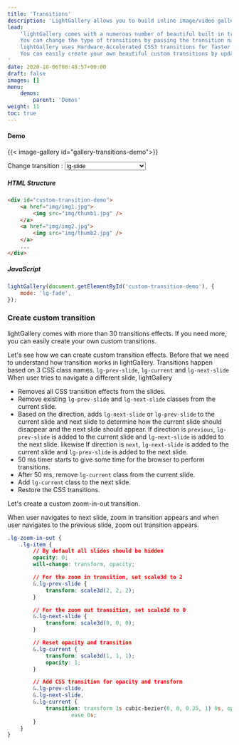 ```yaml
---
title: 'Transitions'
description: 'LightGallery allows you to build inline image/video galleries.'
lead:
    'lightGallery comes with a numerous number of beautiful built in transitions. 
    You can change the type of transitions by passing the transition name via mode option. 
    lightGallery uses Hardware-Accelerated CSS3 transitions for faster animation performance. 
    You can easily create your own beautiful custom transitions by updating the CSS transform values.
'
date: 2020-10-06T08:48:57+00:00
draft: false
images: []
menu:
    demos:
        parent: 'Demos'
weight: 11
toc: true
---
```


#### Demo

{{< image-gallery id="gallery-transitions-demo">}}

<div class="choose-select-option-wrap">
<span class="choose-select-option">Change transition : </span>
<select id="select-trans" class="mrb30 select">

<option selected="selected" value="lg-slide">lg-slide</option>
<option value="lg-fade">lg-fade</option>
<option value="lg-zoom-in">lg-zoom-in</option>
<option value="lg-zoom-in-big">lg-zoom-in-big</option>
<option value="lg-zoom-out">lg-zoom-out</option>
<option value="lg-zoom-out-big">lg-zoom-out-big</option>
<option value="lg-zoom-out-in">lg-zoom-out-in</option>
<option value="lg-zoom-in-out">lg-zoom-in-out</option>
<option value="lg-soft-zoom">lg-soft-zoom</option>
<option value="lg-scale-up">lg-scale-up</option>
<option value="lg-slide-circular">lg-slide-circular</option>
<option value="lg-slide-circular-vertical">lg-slide-circular-vertical</option>
<option value="lg-slide-vertical">lg-slide-vertical</option>
<option value="lg-slide-vertical-growth">lg-slide-vertical-growth</option>
<option value="lg-slide-skew-only">lg-slide-skew-only</option>
<option value="lg-slide-skew-only-rev">lg-slide-skew-only-rev</option>
<option value="lg-slide-skew-only-y">lg-slide-skew-only-y</option>
<option value="lg-slide-skew-only-y-rev">lg-slide-skew-only-y-rev</option>
<option value="lg-slide-skew">lg-slide-skew</option>
<option value="lg-slide-skew-rev">lg-slide-skew-rev</option>
<option value="lg-slide-skew-cross">lg-slide-skew-cross</option>
<option value="lg-slide-skew-cross-rev">lg-slide-skew-cross-rev</option>
<option value="lg-slide-skew-ver">lg-slide-skew-ver</option>
<option value="lg-slide-skew-ver-rev">lg-slide-skew-ver-rev</option>
<option value="lg-slide-skew-ver-cross">lg-slide-skew-ver-cross</option>
<option value="lg-slide-skew-ver-cross-rev">lg-slide-skew-ver-cross-rev</option>
<option value="lg-lollipop">lg-lollipop</option>
<option value="lg-lollipop-rev">lg-lollipop-rev</option>
<option value="lg-rotate">lg-rotate</option>
<option value="lg-rotate-rev">lg-rotate-rev</option>
<option value="lg-tube">lg-tube</option> </select>
</div>

##### HTML Structure

```html
<div id="custom-transition-demo">
    <a href="img/img1.jpg">
        <img src="img/thumb1.jpg" />
    </a>
    <a href="img/img2.jpg">
        <img src="img/thumb2.jpg" />
    </a>
    ...
</div>
```

##### JavaScript

```js
lightGallery(document.getElementById('custom-transition-demo'), {
    mode: 'lg-fade',
});
```

### Create custom transition

lightGallery comes with more than 30 transitions effects. If you need more, you
can easily create your own custom transitions.

Let's see how we can create custom transition effects. Before that we need to
understand how transition works in lightGallery. Transitions happen based on 3
CSS class names. `lg-prev-slide`, `lg-current` and `lg-next-slide` When user
tries to navigate a different slide, lightGallery

-   Removes all CSS transition effects from the slides.
-   Remove existing `lg-prev-slide` and `lg-next-slide` classes from the current
    slide.
-   Based on the direction, adds `lg-next-slide` or `lg-prev-slide` to the
    current slide and next slide to determine how the current slide should
    disappear and the next slide should appear. If direction is `previous`,
    `lg-prev-slide` is added to the current slide and `lg-next-slide` is added
    to the next slide. likewise If direction is `next`, `lg-next-slide` is added
    to the current slide and `lg-prev-slide` is added to the next slide.
-   50 ms timer starts to give some time for the browser to perform transitions.
-   After 50 ms, remove `lg-current` class from the current slide.
-   Add `lg-current` class to the next slide.
-   Restore the CSS transitions.

Let's create a custom zoom-in-out transition.

When user navigates to next slide, zoom in transition appears and when user
navigates to the previous slide, zoom out transition appears.

```css
.lg-zoom-in-out {
    .lg-item {
        // By default all slides should be hidden
        opacity: 0;
        will-change: transform, opacity;

        // For the zoom in transition, set scale3d to 2
        &.lg-prev-slide {
            transform: scale3d(2, 2, 2);
        }

        // For the zoom out transition, set scale3d to 0
        &.lg-next-slide {
            transform: scale3d(0, 0, 0);
        }

        // Reset opacity and transition
        &.lg-current {
            transform: scale3d(1, 1, 1);
            opacity: 1;
        }

        // Add CSS transition for opacity and transform
        &.lg-prev-slide,
        &.lg-next-slide,
        &.lg-current {
            transition: transform 1s cubic-bezier(0, 0, 0.25, 1) 0s, opacity 1s
                    ease 0s;
        }
    }
}
```
